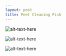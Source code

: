 ```yaml
---
layout: post
title: Feet Cleaning Fish
---
```


![alt-text-here](http://kenjilopezalt.github.io/images/20140702-wuhan-feet-fish/20140702-wuhan-feet-fish-1.jpg "Wuhan Feet Fish")

![alt-text-here](http://kenjilopezalt.github.io/images/20140702-wuhan-feet-fish/20140702-wuhan-feet-fish-2.jpg "Wuhan Feet Fish")

![alt-text-here](http://kenjilopezalt.github.io/images/20140702-wuhan-feet-fish/20140702-wuhan-feet-fish-3.jpg "Wuhan Feet Fish")